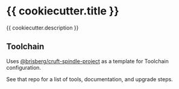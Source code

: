 # {{ cookiecutter.title }}

{{ cookiecutter.description }}

## Toolchain

Uses [@brisberg/cruft-spindle-project](https://github.com/brisberg/cruft-spindle-project) as a template for Toolchain configuration.

See that repo for a list of tools, documentation, and upgrade steps.
